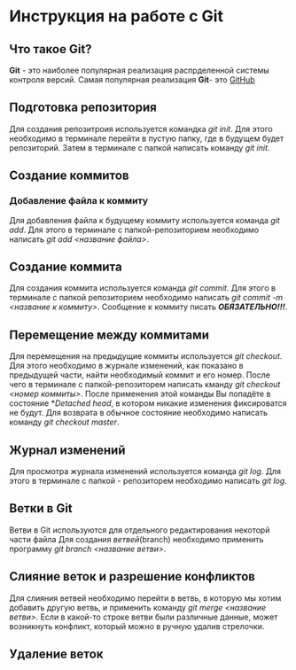 # Инструкция на работе с Git

## Что такое Git?
**Git** - это наиболее популярная реализация распрделенной системы контроля версий. Самая популярная реализация **Git**- это [GitHub](https://github.com/) 
## Подготовка репозитория
Для создания репозитроия используется командка *git init*. Для этого необходимо в терминале перейти в пустую папку, где в будущем будет репозиторий. Затем в терминале с папкой написать команду *git init*.



## Создание коммитов
### Добавление файла к коммиту
Для добавления файла к будущему коммиту используется команда *git add*. Для этого в терминале с папкой-репозиторием необходимо написать *git add <название файла>*.  

## Создание коммита
Для создания коммита используется команда *git commit*. Для этого в терминале с папкой репозиторием необходимо написать *git commit -m <название к коммиту>*. Сообщение к коммиту писать ***ОБЯЗАТЕЛЬНО!!!***.


## Перемещение между коммитами

Для перемещения на предыдущие коммиты используется *git checkout*. Для этого необходимо в журнале изменений, как показано в предыдущей части, найти необходимый коммит и его номер. После чего в терминале с папкой-репозиторем написать кманду *git checkout <номер коммиты>*. После применения этой команды Вы попадёте в состояние **Detached head*, в котором никакие изменения фиксироватся не будут. Для возврата в обычное состояние необходимо написать команду *git checkout master*.


## Журнал изменений
Для просмотра журнала изменений используется команда *git log*. Для этого в терминале с папкой - репозиторем необходимо написать *git log*. 

## Ветки в Git
Ветви в Git используются для отдельного редактирования некоторй части файла Для создания *ветвей*(branch) необходимо применить программу *git branch <название ветви>*.

##  Слияние веток и разрешение конфликтов
Для слияния ветвей необходимо перейти в ветвь, в которую мы хотим добавить другую ветвь, и применить команду *git merge <название ветви>*. Если в какой-то строке ветви были различные данные, может возникнуть конфликт, который можно в ручную удалив стрелочки.

## Удаление веток   